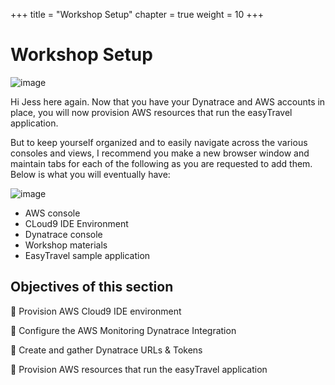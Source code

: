 +++
title = "Workshop Setup"
chapter = true
weight = 10
+++

# Workshop Setup

![image](/images/jess.png)

Hi Jess here again. Now that you have your Dynatrace and AWS accounts in place, you will now provision AWS resources that run the easyTravel application.

But to keep yourself organized and to easily navigate across the various consoles and views, I recommend you make a new browser window and maintain tabs for each of the following as you are requested to add them.  Below is what you will eventually have:

![image](/images/broswer-tabs.png)

* AWS console
* CLoud9 IDE Environment
* Dynatrace console
* Workshop materials
* EasyTravel sample application

## Objectives of this section

:small_blue_diamond: Provision AWS Cloud9 IDE environment

:small_blue_diamond: Configure the AWS Monitoring Dynatrace Integration 

:small_blue_diamond: Create and gather Dynatrace URLs & Tokens

:small_blue_diamond: Provision AWS resources that run the easyTravel application
